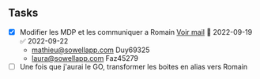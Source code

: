 
## Tasks
- [x] Modifier les MDP et les communiquer a Romain [Voir mail](message://<PR1P264MB217454BA58051D5662856B3ACC499@PR1P264MB2174.FRAP264.PROD.OUTLOOK.COM>) 📅 2022-09-19 ✅ 2022-09-22
	- mathieu@sowellapp.com  Duy69325
	- laura@sowellapp.com Faz45279
- [ ] Une fois que j'aurai le GO, transformer les boites en alias vers Romain